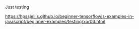 



Just testing


https://hpssjellis.github.io/beginner-tensorflowjs-examples-in-javascript/beginner-examples/testing/xor03.html


